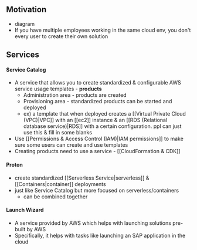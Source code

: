 ## Motivation
- diagram
- If you have multiple employees working in the same cloud env, you don't every user to create their own solution
## Services

#### Service Catalog
- A service that allows you to create standardized & configurable AWS service usage templates - **products**
	- Administration area - products are created
	- Provisioning area - standardized products can be started and deployed
	- ex) a template that when deployed creates a [[Virtual Private Cloud (VPC)|VPC]] with an [[ec2]] instance & an [[RDS (Relational database service)|RDS]] with a certain configuration. ppl can just use this & fill in some blanks
- Use [[Permissions & Access Control (IAM)|IAM permissions]] to make sure some users can create and use templates
- Creating products need to use a service - [[CloudFormation & CDK]]
#### Proton
- create standardized [[Serverless Service|serverless]] & [[Containers|container]] deployments
- just like Service Catalog but more focused on serverless/containers
	- can be combined together
#### Launch Wizard
- A service provided by AWS which helps with launching solutions pre-built by AWS
- Specifically, it helps with tasks like launching an SAP application in the cloud